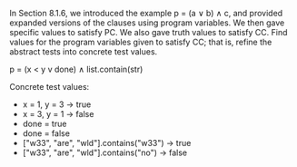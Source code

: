 In Section 8.1.6, we introduced the example p = (a ∨ b) ∧ c, and
provided expanded versions of the clauses using program variables.
We then gave specific values to satisfy PC. We also gave truth values
to satisfy CC. Find values for the program variables given to satisfy
CC; that is, refine the abstract tests into concrete test values.

p = (x < y v done) ∧ list.contain(str)

Concrete test values:

* x = 1, y = 3 -> true
* x = 3, y = 1 -> false
* done = true
* done = false
* ["w33", "are", "wld"].contains("w33") -> true
* ["w33", "are", "wld"].contains("no") -> false
